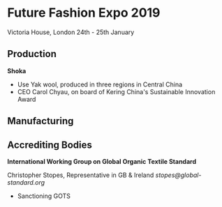 # Future Fashion Expo 2019
Victoria House, London
24th - 25th January

## Production

**Shoka**
- Use Yak wool, produced in three regions in Central China
- CEO Carol Chyau, on board of Kering China's Sustainable Innovation Award

## Manufacturing

## Accrediting Bodies

**International Working Group on Global Organic Textile Standard**

Christopher Stopes, Representative in GB & Ireland
_stopes@global-standard.org_

- Sanctioning GOTS
